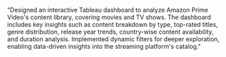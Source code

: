 "Designed an interactive Tableau dashboard to analyze Amazon Prime Video's content library, covering movies and TV shows. The dashboard includes key insights such as content breakdown by type, top-rated titles, genre distribution, release year trends, country-wise content availability, and duration analysis. Implemented dynamic filters for deeper exploration, enabling data-driven insights into the streaming platform's catalog." 
